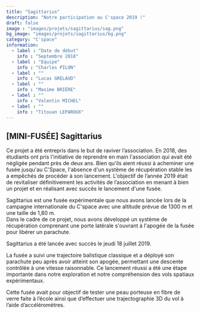 ```yaml
---
title: "Sagittarius"
description: "Notre participation au C'space 2019 !"
draft: false
image : "images/projets/sagittarius/sag.png"
bg_image: "images/projets/sagittarius/bg.png"
category: "C'space"
information:
  - label : "Date de début"
    info : "Septembre 2018"
  - label : "Equipe"
    info : "Charles PILON"
  - label : ""
    info : "Lucas GRELAUD"
  - label : ""
    info : "Maxime BRIÈRE"
  - label : ""
    info : "Valentin MICHEL" 
  - label : ""
    info : "Titouan LEPAROUX"           
---
```


## [MINI-FUSÉE] Sagittarius

Ce projet a été entrepris dans le but de raviver l’association. En 2018, des étudiants ont pris l'initiative de reprendre en main l'association qui avait été négligée pendant près de deux ans. 
Bien qu'ils aient réussi à acheminer une fusée jusqu'au C'Space, l'absence d'un système de récupération stable les a empêchés de procéder à son lancement. L'objectif de l’année 2019 était de revitaliser définitivement les activités de l’association en menant à bien un projet et en réalisant avec succès 
le lancement d'une fusée. 

Sagittarius est une fusée expérimentale que nous avons lancée lors de la campagne internationale du C'space avec une altitude prévue de 1300 m et une taille de 1,80 m.  
Dans le cadre de ce projet, nous avons développé un système de récupération comprenant une porte 
latérale s'ouvrant à l'apogée de la fusée pour libérer un parachute.   

Sagittarius a été lancée avec succès le jeudi 18 juillet 2019. 

La fusée a suivi une trajectoire balistique classique et a déployé son parachute peu après avoir 
atteint son apogée, permettant une descente contrôlée à une vitesse raisonnable. Ce lancement 
réussi a été une étape importante dans notre exploration et notre compréhension des vols spatiaux expérimentaux.  

Cette fusée avait pour objectif de tester une peau porteuse en fibre de verre faite à l’école 
ainsi que d’effectuer une trajectographie 3D du vol à l’aide d’accéléromètres. 
 
